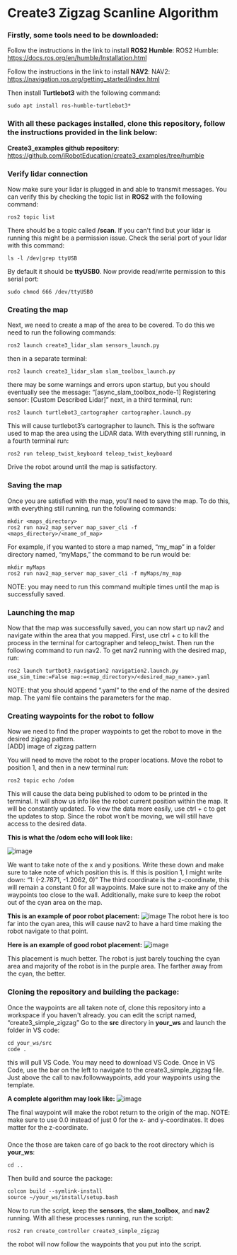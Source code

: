 # **Create3 Zigzag Scanline Algorithm** 

### Firstly, some tools need to be downloaded: 

Follow the instructions in the link to install **ROS2 Humble**:
ROS2 Humble: https://docs.ros.org/en/humble/Installation.html 

Follow the instructions in the link to install **NAV2**:
NAV2: https://navigation.ros.org/getting_started/index.html 

Then install **Turtlebot3** with the following command:
```
sudo apt install ros-humble-turtlebot3* 
```
### With all these packages installed, clone this repository, follow the instructions provided in the link below: 
**Create3_examples github repository**: https://github.com/iRobotEducation/create3_examples/tree/humble 

### Verify lidar connection
Now make sure your lidar is plugged in and able to transmit messages. You can verify this by checking the topic list in **ROS2** with the following command:
```
ros2 topic list
```
There should be a topic called **/scan**. If you can't find but your lidar is running this might be a permission issue. Check the serial port of your lidar with this command:
```
ls -l /dev|grep ttyUSB
```
By default it should be **ttyUSB0**. Now provide read/write permission to this serial port:
```
sudo chmod 666 /dev/ttyUSB0
```
### Creating the map
Next, we need to create a map of the area to be covered. To do this we need to run the following commands: 
```
ros2 launch create3_lidar_slam sensors_launch.py
```
then in a separate terminal: 
```
ros2 launch create3_lidar_slam slam_toolbox_launch.py
```
there may be some warnings and errors upon startup, but you should eventually see the message: “[async_slam_toolbox_node-1] Registering sensor: [Custom Described Lidar]”
next, in a third terminal, run: 
```
ros2 launch turtlebot3_cartographer cartographer.launch.py 
```
This will cause turtlebot3’s cartographer to launch. This is the software used to map the area using the LiDAR data. 
With everything still running, in a fourth terminal run: 
```
ros2 run teleop_twist_keyboard teleop_twist_keyboard
```
Drive the robot around until the map is satisfactory.

### Saving the map
Once you are satisfied with the map, you’ll need to save the map. To do this, with everything still running, run the following commands:
```
mkdir <maps_directory> 
ros2 run nav2_map_server map_saver_cli -f <maps_directory>/<name_of_map> 
```
For example, if you wanted to store a map named, “my_map” in a folder directory named, “myMaps,” the command to be run would be: 
```
mkdir myMaps
ros2 run nav2_map_server map_saver_cli -f myMaps/my_map
```
NOTE: you may need to run this command multiple times until the map is successfully saved. 

### Launching the map
Now that the map was successfully saved, you can now start up nav2 and navigate within the area that you mapped. First, use ctrl + c to kill the process in the terminal for cartographer and teleop_twist. Then run the following command to run nav2. 
To get nav2 running with the desired map, run:
```
ros2 launch turtbot3_navigation2 navigation2.launch.py use_sim_time:=False map:=<map_directory>/<desired_map_name>.yaml
```
NOTE: that you should append “.yaml” to the end of the name of the desired map. The yaml file contains the parameters for the map. 

### Creating waypoints for the robot to follow
Now we need to find the proper waypoints to get the robot to move in the desired zigzag pattern.  
[ADD] image of zigzag pattern


You will need to move the robot to the proper locations. Move the robot to position 1, and then in a new terminal run: 
```
ros2 topic echo /odom
```
This will cause the data being published to odom to be printed in the terminal. It will show us info like the robot current position within the map. It will be constantly updated. To view the data more easily, use ctrl + c to get the updates to stop. Since the robot won’t be moving, we will still have access to the desired data.  

**This is what the /odom echo will look like:**

![image](https://github.com/vinzmoke-zoro/Zigzag-Scanline-Algorithm/assets/63388102/126f0c7d-01b2-4b7c-9529-5c88cd23b4f2)

We want to take note of the x and y positions. 
Write these down and make sure to take note of which position this is. 
If this is position 1, I might write down: “1: (-2.7871, -1.2062, 0)”
The third coordinate is the z-coordinate, this will remain a constant 0 for all waypoints. 
Make sure not to make any of the waypoints too close to the wall. Additionally, make sure to keep the robot out of the cyan area on the map. 

**This is an example of poor robot placement:**
 ![image](https://github.com/vinzmoke-zoro/Zigzag-Scanline-Algorithm/assets/63388102/b083d2ce-b40f-4768-88b4-5e638b3993ec)
The robot here is too far into the cyan area, this will cause nav2 to have a hard time making the robot navigate to that point. 

**Here is an example of good robot placement:** 
 ![image](https://github.com/vinzmoke-zoro/Zigzag-Scanline-Algorithm/assets/63388102/098e4b45-1459-4e31-989f-75290e6568ff)

This placement is much better. The robot is just barely touching the cyan area and majority of the robot is in the purple area. 
The farther away from the cyan, the better. 

### Cloning the repository and building the package:

Once the waypoints are all taken note of, clone this repository into a workspace if you haven't already.
you can edit the script named, “create3_simple_zigzag”
Go to the **src** directory in **your_ws** and launch the folder in VS code: 
```
cd your_ws/src
code . 
```
this will pull VS Code. You may need to download VS Code. 
Once in VS Code, use the bar on the left to navigate to the create3_simple_zigzag file. 
Just above the call to nav.followwaypoints, add your waypoints using the template. 

**A complete algorithm may look like:** 
![image](https://github.com/vinzmoke-zoro/Zigzag-Scanline-Algorithm/assets/63388102/f7a240d9-57d9-4907-8f39-2405b062bad4)

The final waypoint will make the robot return to the origin of the map. 
NOTE: make sure to use 0.0 instead of just 0 for the x- and y-coordinates. It does matter for the z-coordinate. 

###
Once the those are taken care of go back to the root directory which is **your_ws**: 
```
cd ..
```
Then build and source the package:
```
colcon build --symlink-install
source ~/your_ws/install/setup.bash
```
Now to run the script, keep the **sensors**, the **slam_toolbox**, and **nav2** running. 
With all these processes running, run the script: 
```
ros2 run create_controller create3_simple_zigzag
```
the robot will now follow the waypoints that you put into the script. 
